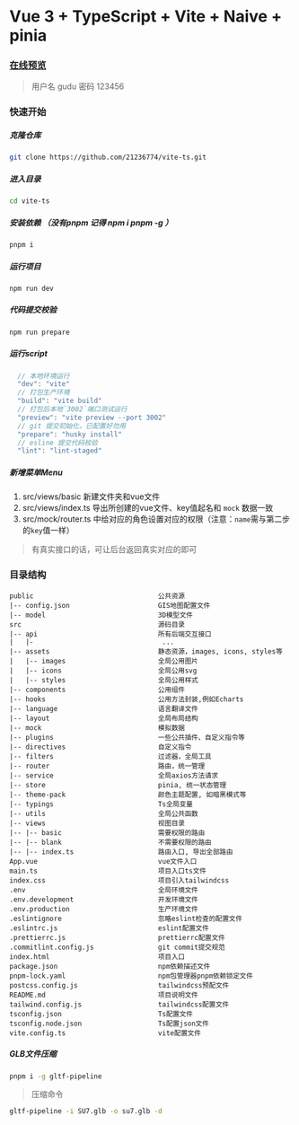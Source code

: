 # Vue 3 + TypeScript + Vite + Naive + pinia

### [在线预览](http://123.207.197.245:8080/xdd-admin/)

> 用户名 gudu  密码 123456

### 快速开始

##### 克隆仓库
```bash
git clone https://github.com/21236774/vite-ts.git
```

##### 进入目录
```bash
cd vite-ts
```

##### 安装依赖 （没有pnpm 记得 npm i pnpm -g ）
```bash
pnpm i
```

##### 运行项目
```bash
npm run dev
```

##### 代码提交校验
```bash
npm run prepare
```

##### 运行script

``` javascript
  // 本地环境运行
  "dev": "vite"
  // 打包生产环境
  "build": "vite build"
  // 打包后本地`3002`端口测试运行
  "preview": "vite preview --port 3002"
  // git 提交初始化，已配置好勿用
  "prepare": "husky install"
  // esline 提交代码校验
  "lint": "lint-staged"
```

##### 新增菜单Menu
1. src/views/basic 新建文件夹和vue文件
2. src/views/index.ts 导出所创建的vue文件、key值起名和 `mock` 数据一致
3. src/mock/router.ts 中给对应的角色设置对应的权限（注意：`name`需与第二步的`key`值一样）

> 有真实接口的话，可让后台返回真实对应的即可

### 目录结构
```
public                               公共资源
|-- config.json                      GIS地图配置文件
|-- model                            3D模型文件
src                                  源码目录
|-- api                              所有后端交互接口
|   |-                                ...
|-- assets                           静态资源，images, icons, styles等
|   |-- images                       全局公用图片
|   |-- icons                        全局公用svg
|   |-- styles                       全局公用样式
|-- components                       公用组件
|-- hooks                            公用方法封装,例如Echarts 
|-- language                         语言翻译文件
|-- layout                           全局布局结构
|-- mock                             模拟数据
|-- plugins                          一些公共插件、自定义指令等
|-- directives                       自定义指令
|-- filters                          过滤器，全局工具
|-- router                           路由，统一管理
|-- service                          全局axios方法请求
|-- store                            pinia, 统一状态管理
|-- theme-pack                       颜色主题配置, 如暗黑模式等
|-- typings                          Ts全局变量
|-- utils                            全局公共函数
|-- views                            视图目录
|-- |-- basic                        需要权限的路由
|-- |-- blank                        不需要权限的路由
|-- |-- index.ts                     路由入口, 导出全部路由
App.vue                              vue文件入口
main.ts                              项目入口ts文件
index.css                            项目引入tailwindcss
.env                                 全局环境文件
.env.development                     开发环境文件
.env.production                      生产环境文件
.eslintignore                        忽略eslint检查的配置文件
.eslintrc.js                         eslint配置文件
.prettierrc.js                       prettierrc配置文件
.commitlint.config.js                git commit提交规范
index.html                           项目入口
package.json                         npm依赖描述文件
pnpm-lock.yaml                       npm包管理器pnpm依赖锁定文件
postcss.config.js                    tailwindcss预配文件
README.md                            项目说明文件
tailwind.config.js                   tailwindcss配置文件
tsconfig.json                        Ts配置文件
tsconfig.node.json                   Ts配置json文件
vite.config.ts                       vite配置文件
```

##### GLB文件压缩
```bash
pnpm i -g gltf-pipeline
```
> 压缩命令
```bash
gltf-pipeline -i SU7.glb -o su7.glb -d
```